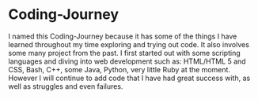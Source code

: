 # Coding-Journey
I named this Coding-Journey because it has some of the things I have learned throughout my time exploring and trying out code.
It also involves some many project from the past. I first started out with some scripting languages and diving into web development such as: HTML/HTML 5 and CSS, Bash, C++, some Java, Python, very little Ruby at the moment. However I will continue to add code that I have had great success with, as well as struggles and even failures.
